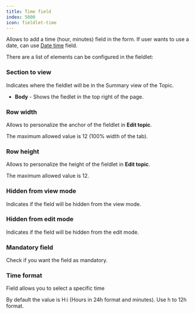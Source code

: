 ```yaml
---
title: Time field
index: 5000
icon: fieldlet-time
---
```


Allows to add a time (hour, minutes) field in the form. If user wants to use a date, can use [Date
time](/rules/palette/fieldlets/datefield) field.

There are a list of elements can be configured in the fieldlet:

### Section to view

Indicates where the fieldlet will be in the Summary view of the Topic.

- **Body** - Shows the fiedlet in the top right of the page.

### Row width

Allows to personalize the anchor of the fieldlet in **Edit topic**.

The maximum allowed value is 12 (100% width of the tab).

### Row height

Allows to personalize the height of the fieldlet in **Edit topic**.

The maximum allowed value is 12.

### Hidden from view mode

Indicates if the field will be hidden from the view mode.

### Hidden from edit mode

Indicates if the field will be hidden from the edit mode.

### Mandatory field

Check if you want the field as mandatory.

### Time format

Field allows you to select a specific time

By default the value is H:i (Hours in 24h format and minutes). Use h to 12h format.
